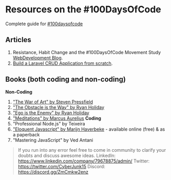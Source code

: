 # Resources on the #100DaysOfCode

Complete guide for [#100daysofcode](https://www.geeksforgeeks.org/100-days-of-code-a-complete-guide-for-beginners-and-experienced/)

## Articles
1. Resistance, Habit Change and the #100DaysOfCode Movement Study [WebDevelopment Blog](https://studywebdevelopment.com/100-days-of-code.html).
2. [Build a Laravel CRUD Application from scratch](https://www.codewall.co.uk/laravel-crud-demo-with-resource-controller-tutorial/).

## Books (both coding and non-coding)
**Non-Coding**
1. ["The War of Art" by Steven Pressfield](https://www.goodreads.com/book/show/1319.The_War_of_Art)
2. ["The Obstacle is the Way" by Ryan Holiday](https://www.goodreads.com/book/show/18668059-the-obstacle-is-the-way?ac=1&from_search=true)
3. ["Ego is the Enemy" by Ryan Holiday](https://www.goodreads.com/book/show/27036528-ego-is-the-enemy?from_search=true&search_version=service)
4. ["Meditations" by Marcus Aurelius](https://www.goodreads.com/book/show/662925.Meditations)
**Coding**
1. "Professional Node.js" by Teixeira
2. ["Eloquent Javascript" by Marijn Haverbeke](https://eloquentjavascript.net/) - available online (free) & as a paperback
3. "Mastering JavaScript" by Ved Antani

> If you run into any error feel free to come in community to clarify your doubts and discuss awesome ideas.
> LinkedIn: https://www.linkedin.com/company/79678875/admin/
> Twitter: https://twitter.com/CyberJunk15
> Discord: https://discord.gg/ZmCmkw2enz
